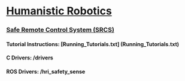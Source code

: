 
<h1><a href="http://humanisticrobotics.com" target="_blank">Humanistic Robotics</a></h1>

<h3><a href="http://humanisticrobotics.com/products/safe-remote-control" target="_blank">Safe Remote Control System (SRCS)</a></h3>


#### Tutorial Instructions: [Running_Tutorials.txt] (Running_Tutorials.txt)
#### C Drivers: /drivers
#### ROS Drivers: /hri_safety_sense

